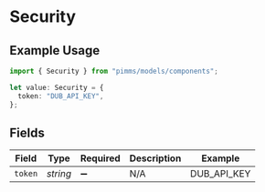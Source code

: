 # Security

## Example Usage

```typescript
import { Security } from "pimms/models/components";

let value: Security = {
  token: "DUB_API_KEY",
};
```

## Fields

| Field              | Type               | Required           | Description        | Example            |
| ------------------ | ------------------ | ------------------ | ------------------ | ------------------ |
| `token`            | *string*           | :heavy_minus_sign: | N/A                | DUB_API_KEY        |